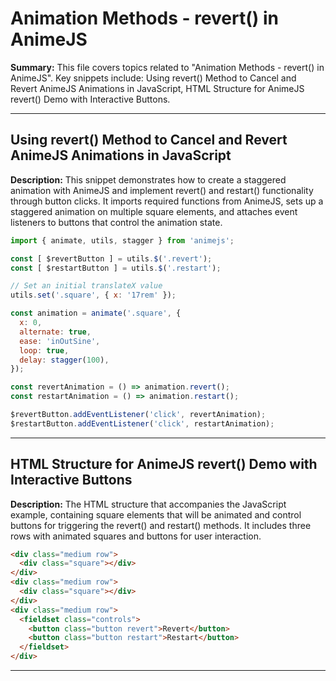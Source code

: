# Animation Methods - revert() in AnimeJS

**Summary:** This file covers topics related to "Animation Methods - revert() in AnimeJS". Key snippets include: Using revert() Method to Cancel and Revert AnimeJS Animations in JavaScript, HTML Structure for AnimeJS revert() Demo with Interactive Buttons.

---

## Using revert() Method to Cancel and Revert AnimeJS Animations in JavaScript

**Description:** This snippet demonstrates how to create a staggered animation with AnimeJS and implement revert() and restart() functionality through button clicks. It imports required functions from AnimeJS, sets up a staggered animation on multiple square elements, and attaches event listeners to buttons that control the animation state.

```javascript
import { animate, utils, stagger } from 'animejs';

const [ $revertButton ] = utils.$('.revert');
const [ $restartButton ] = utils.$('.restart');

// Set an initial translateX value
utils.set('.square', { x: '17rem' });

const animation = animate('.square', {
  x: 0,
  alternate: true,
  ease: 'inOutSine',
  loop: true,
  delay: stagger(100),
});

const revertAnimation = () => animation.revert();
const restartAnimation = () => animation.restart();

$revertButton.addEventListener('click', revertAnimation);
$restartButton.addEventListener('click', restartAnimation);
```

---

## HTML Structure for AnimeJS revert() Demo with Interactive Buttons

**Description:** The HTML structure that accompanies the JavaScript example, containing square elements that will be animated and control buttons for triggering the revert() and restart() methods. It includes three rows with animated squares and buttons for user interaction.

```html
<div class="medium row">
  <div class="square"></div>
</div>
<div class="medium row">
  <div class="square"></div>
</div>
<div class="medium row">
  <fieldset class="controls">
    <button class="button revert">Revert</button>
    <button class="button restart">Restart</button>
  </fieldset>
</div>
```

---